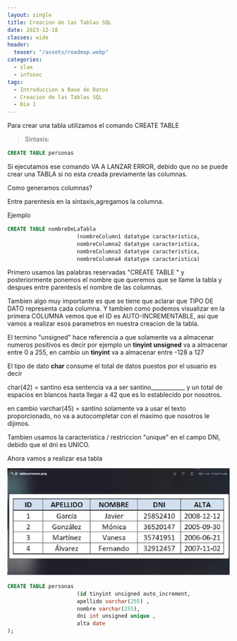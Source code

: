 ```yaml
---
layout: single
title: Creacion de las Tablas SQL
date: 2023-12-18
classes: wide
header:
  teaser: "/assets/roadmap.webp"
categories:
  - slae
  - infosec
tags:
  - Introduccion a Base de Datos
  - Creacion de las Tablas SQL
  - Dia 1
---
```


Para crear una tabla utilizamos el comando CREATE TABLE

> Sintaxis:

```sql
CREATE TABLE personas
```

Si ejecutamos ese comando VA A LANZAR ERROR, debido que no se puede crear una TABLA si no esta creada previamente las columnas.

Como generamos columnas?

Entre parentesis en la sintaxis,agregamos la columna.

Ejemplo

```sql
CREATE TABLE nombreDeLaTabla 
					  (nombreColumn1 datatype caracteristica,
					  nombreColumna2 datatype caracteristica,
					  nombreColumna3 datatype caracteristica,
					  nombreColumna4 datatype caracteristica)
```

Primero usamos las palabras reservadas "CREATE TABLE " y posteriormente ponemos el nombre que queremos que se llame la tabla y despues entre parentesis el nombre de las columnas.

Tambien algo muy importante es que se tiene que aclarar que TIPO DE DATO representa cada columna.
Y tambien como podemos visualizar en la primera COLUMNA vemos que el ID es AUTO-INCREMENTABLE, asi que vamos a realizar esos parametros en nuestra creacion de la tabla.

El termino "unsigned" hace referencia a que solamente va a almacenar numeros positivos es decir por ejemplo un **tinyint unsigned** va a almacenar entre 0 a 255, en cambio un **tinyint** va a almacenar entre  -128 a 127

El tipo de dato **char** consume el total de datos puestos por el usuario es decir

char(42) = santino 
esa sentencia va a ser santino____________
y un total de espacios en blancos hasta llegar a 42 que es lo establecido por nosotros.

en cambio varchar(45) = santino
solamente va a usar el texto proporcionado, no va a autocompletar con el maximo que nosotros le dijimos.

Tambien usamos la caracteristica / restriccion "unique" en el campo DNI, debido que el dni es UNICO.


Ahora vamos a realizar esa tabla

![[Pasted image 20231219150415.png]](../assets/images/img-Intro-SQL-Udemy/Pasted%20image%2020231219150415.png)


```sql
CREATE TABLE personas 
					  (id tinyint unsigned auto_increment,
					  apellido varchar(255) ,
					  nombre varchar(255),
					  dni int unsigned unique ,
					  alta date
);
```

